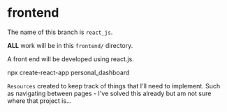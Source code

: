 # frontend

The name of this branch is `react_js`.

**ALL** work will be in this `frontend/` directory.

A front end will be developed using react.js.

npx create-react-app personal_dashboard

`Resources` created to keep track of things that I'll need to implement. Such as navigating between pages - I've solved this already but am not sure where that project is...